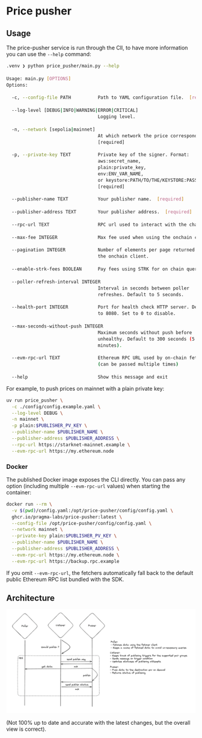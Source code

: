 # Price pusher


## Usage

The price-pusher service is run through the ClI, to have more information you can use the `--help` command:

```bash
.venv ❯ python price_pusher/main.py --help

Usage: main.py [OPTIONS]
Options:

  -c, --config-file PATH          Path to YAML configuration file.  [required]

  --log-level [DEBUG|INFO|WARNING|ERROR|CRITICAL]
                                  Logging level.

  -n, --network [sepolia|mainnet]
                                  At which network the price corresponds.
                                  [required]

  -p, --private-key TEXT          Private key of the signer. Format:
                                  aws:secret_name,
                                  plain:private_key,
                                  env:ENV_VAR_NAME,
                                  or keystore:PATH/TO/THE/KEYSTORE:PASSWORD
                                  [required]

  --publisher-name TEXT           Your publisher name.  [required]

  --publisher-address TEXT        Your publisher address.  [required]

  --rpc-url TEXT                  RPC url used to interact with the chain.

  --max-fee INTEGER               Max fee used when using the onchain client.

  --pagination INTEGER            Number of elements per page returned from
                                  the onchain client.

  --enable-strk-fees BOOLEAN      Pay fees using STRK for on chain queries.

  --poller-refresh-interval INTEGER
                                  Interval in seconds between poller
                                  refreshes. Default to 5 seconds.

  --health-port INTEGER           Port for health check HTTP server. Default
                                  to 8080. Set to 0 to disable.

  --max-seconds-without-push INTEGER
                                  Maximum seconds without push before
                                  unhealthy. Default to 300 seconds (5
                                  minutes).

  --evm-rpc-url TEXT              Ethereum RPC URL used by on-chain fetchers
                                  (can be passed multiple times)

  --help                          Show this message and exit
```

For example, to push prices on mainnet with a plain private key:

```sh
uv run price_pusher \
  -c ./config/config.example.yaml \
  --log-level DEBUG \
  -n mainnet \
  -p plain:$PUBLISHER_PV_KEY \
  --publisher-name $PUBLISHER_NAME \
  --publisher-address $PUBLISHER_ADDRESS \
  --rpc-url https://starknet-mainnet.example \
  --evm-rpc-url https://my.ethereum.node
```

### Docker

The published Docker image exposes the CLI directly. You can pass any option (including multiple `--evm-rpc-url` values) when starting the container:

```sh
docker run --rm \
  -v $(pwd)/config.yaml:/opt/price-pusher/config/config.yaml \
  ghcr.io/pragma-labs/price-pusher:latest \
  --config-file /opt/price-pusher/config/config.yaml \
  --network mainnet \
  --private-key plain:$PUBLISHER_PV_KEY \
  --publisher-name $PUBLISHER_NAME \
  --publisher-address $PUBLISHER_ADDRESS \
  --evm-rpc-url https://my.ethereum.node \
  --evm-rpc-url https://backup.rpc.example
```

If you omit `--evm-rpc-url`, the fetchers automatically fall back to the default public Ethereum RPC list bundled with the SDK.

## Architecture

![Architecture Diagram](diagram.png)

(Not 100% up to date and accurate with the latest changes, but the overall view is correct).
